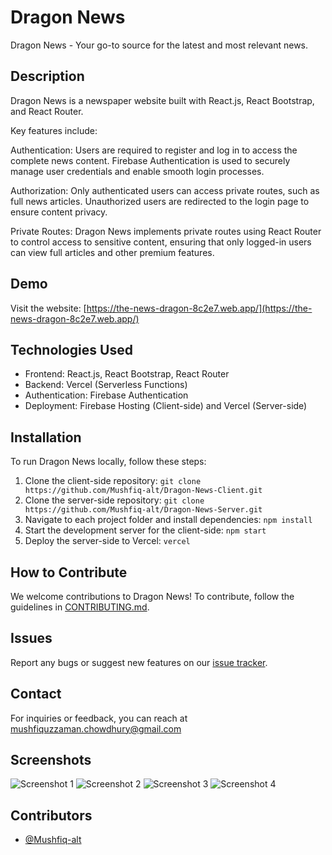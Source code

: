 

# Dragon News

Dragon News - Your go-to source for the latest and most relevant news.

## Description

Dragon News is a newspaper website built with React.js, React Bootstrap, and React Router. 

Key features include:

Authentication: Users are required to register and log in to access the complete news content. Firebase Authentication is used to securely manage user credentials and enable smooth login processes.

Authorization: Only authenticated users can access private routes, such as full news articles. Unauthorized users are redirected to the login page to ensure content privacy.

Private Routes: Dragon News implements private routes using React Router to control access to sensitive content, ensuring that only logged-in users can view full articles and other premium features.

## Demo

Visit the website: [https://the-news-dragon-8c2e7.web.app/](https://the-news-dragon-8c2e7.web.app/)

## Technologies Used

- Frontend: React.js, React Bootstrap, React Router
- Backend: Vercel (Serverless Functions)
- Authentication: Firebase Authentication
- Deployment: Firebase Hosting (Client-side) and Vercel (Server-side)

## Installation

To run Dragon News locally, follow these steps:

1. Clone the client-side repository: `git clone https://github.com/Mushfiq-alt/Dragon-News-Client.git`
2. Clone the server-side repository: `git clone https://github.com/Mushfiq-alt/Dragon-News-Server.git`
3. Navigate to each project folder and install dependencies: `npm install`
4. Start the development server for the client-side: `npm start`
5. Deploy the server-side to Vercel: `vercel`


## How to Contribute

We welcome contributions to Dragon News! To contribute, follow the guidelines in [CONTRIBUTING.md](https://github.com/Mushfiq-alt/Dragon-News-Client/blob/main/CONTRIBUTING.md).

## Issues

Report any bugs or suggest new features on our [issue tracker](https://github.com/Mushfiq-alt/Dragon-News-Client/issues).


## Contact

For inquiries or feedback, you can reach at mushfiquzzaman.chowdhury@gmail.com


## Screenshots

![Screenshot 1](https://i.ibb.co/YXqqTrz/sc1.png)  ![Screenshot 2](https://i.ibb.co/MpPP8xV/sc2.png) ![Screenshot 3](https://i.ibb.co/tznQF4d/sc3.png)
![Screenshot 4](https://i.ibb.co/5v8Yv5Q/sc4.png)

## Contributors

- [@Mushfiq-alt](https://github.com/Mushfiq-alt)

